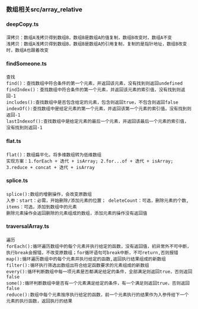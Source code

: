 ### 数组相关src/array_relative

#### deepCopy.ts
```shell
深拷贝：数组A浅拷贝得到数组B，数组B是数组A的值复制，数组B改变时，数组A不变
浅拷贝：数组A浅拷贝得到数组B，数组B是数组A的引用复制，复制的是指针地址，数组B改变时，数组A也跟着改变
```

#### findSomeone.ts
```shell
查找
find()：查找数组中符合条件的第一个元素，并返回该元素，没有找到则返回undefined
findIndex()：查找数组中符合条件的第一个元素，并返回该元素的索引值，没有找到则返回-1
includes():查找数组中是否包含给定的元素，包含则返回true，不包含则返回false
indexOf():查找数组中是给定元素的第一个元素，并返回该第一个元素的索引值，没有找到则返回-1
lastIndexof():查找数组中是给定元素的最后一个元素，并返回该最后一个元素的索引值，没有找到则返回-1
```

#### flat.ts
```shell
flat()：数组扁平化，将多维数组转为低维数组
实现方案：1.forEach + 迭代 + isArray; 2.for...of + 迭代 + isArray; 3.reduce + concat + 迭代 + isArray
```

#### splice.ts
```shell
splice():数组的增删操作，会改变原数组
入参：start：必需，开始删除/添加元素的位置； deleteCount：可选，删除元素的个数, items：可选，添加到数组中的元素
删除元素操作会返回删除的元素组成的数组，添加元素的操作没有返回值
```

#### traversalArray.ts
```shell
遍历
forEach():循环遍历数组中的每个元素并执行给定的函数，没有返回值，初异常外不可中断，执行break会报错，不改变原数组；for循环语句可break中断，不可return,否则报错
map():循环遍历数组中的每个元素并执行给定的函数,返回执行结果组成的新数组
filter():循环执行筛选出数组出符合给定函数要求的元素组成的新数组
every():循环判断数组中每一项元素是否都满足给定的条件，全部满足则返回true，否则返回false
some():循环判断数组中是否有一个元素满足给定的条件，有一个满足则返回true，否则返回false
reduce():数组中每个元素按序执行给定的函数，前一个元素执行的结果作为入参传给下一个元素的执行函数，返回执行的结果
```



